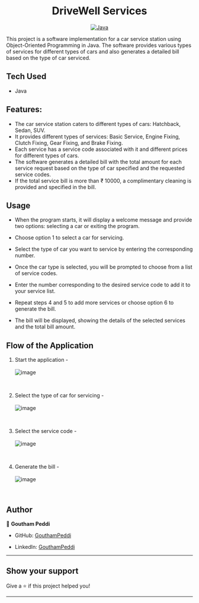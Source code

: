 <h1 align = "center"> DriveWell Services </h1>
<p align="center">
<a href="Java url">
    <img alt="Java" src="https://img.shields.io/badge/Java->=8-darkblue.svg" />
</a>
</p>

This project is a software implementation for a car service station using Object-Oriented Programming in Java.
The software provides various types of services for different types of cars and also generates a detailed bill based on the type of car serviced.

## Tech Used
* Java 

## Features:
- The car service station caters to different types of cars: Hatchback, Sedan, SUV.
- It provides different types of services: Basic Service, Engine Fixing, Clutch Fixing, Gear Fixing, and Brake Fixing.
- Each service has a service code associated with it and different prices for different types of cars.
- The software generates a detailed bill with the total amount for each service request based on the type of car specified and the requested service codes.
- If the total service bill is more than ₹ 10000, a complimentary cleaning is provided and specified in the bill.

## Usage
* When the program starts, it will display a welcome message and provide two options: selecting a car or exiting the program.

* Choose option 1 to select a car for servicing.

* Select the type of car you want to service by entering the corresponding number.

* Once the car type is selected, you will be prompted to choose from a list of service codes.

* Enter the number corresponding to the desired service code to add it to your service list.

* Repeat steps 4 and 5 to add more services or choose option 6 to generate the bill.

* The bill will be displayed, showing the details of the selected services and the total bill amount.

## Flow of the Application
1. Start the application - <br><br>
![image](https://github.com/GOUTHAMPEDDI/DriveWellServices/assets/118562445/84a39f0b-a709-40e5-bdd8-705956555d32)


   <br>

2. Select the type of car for servicing - <br><br>
![image](https://github.com/GOUTHAMPEDDI/DriveWellServices/assets/118562445/a48787ec-2e8e-4c1c-8305-dd25d8122805)


   <br>

3. Select the service code - <br> <br>
![image](https://github.com/GOUTHAMPEDDI/DriveWellServices/assets/118562445/f45486f3-57af-4bc1-9967-489f6909fd0f)


   <br>

4. Generate the bill - <br><br>
![image](https://github.com/GOUTHAMPEDDI/DriveWellServices/assets/118562445/80d87b90-626e-4056-8b9a-30dea4309abb)


 <br>


## Author

👤 **Goutham Peddi**

* GitHub: [GouthamPeddi](https://github.com/GOUTHAMPEDDI)

* LinkedIn: [GouthamPeddi](https://www.linkedin.com/in/goutham-peddi-5444ba22b/)

---


## Show your support

Give a ⭐️ if this project helped you!
    
---

